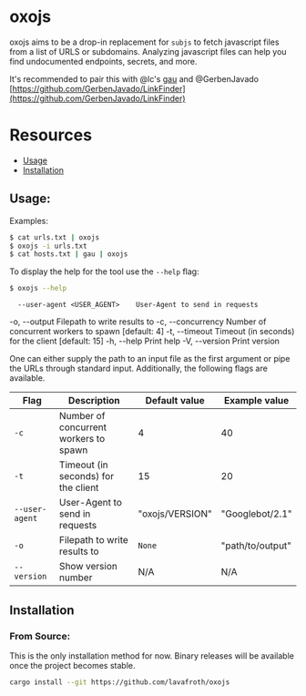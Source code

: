 # oxojs

oxojs aims to be a drop-in replacement for `subjs` to fetch javascript files from a list of URLS or subdomains. Analyzing javascript files can help you find undocumented endpoints, secrets, and more.

It's recommended to pair this with @lc's [gau](https://github.com/lc/gau) and @GerbenJavado [https://github.com/GerbenJavado/LinkFinder](https://github.com/GerbenJavado/LinkFinder)

# Resources
- [Usage](#usage)
- [Installation](#installation)

## Usage:
Examples:
```sh
$ cat urls.txt | oxojs 
$ oxojs -i urls.txt
$ cat hosts.txt | gau | oxojs
```

To display the help for the tool use the `--help` flag:

```sh
$ oxojs --help
```


      --user-agent <USER_AGENT>    User-Agent to send in requests
  -o, --output <OUTPUT>            Filepath to write results to
  -c, --concurrency <CONCURRENCY>  Number of concurrent workers to spawn [default: 4]
  -t, --timeout <TIMEOUT>          Timeout (in seconds) for the client [default: 15]
  -h, --help                       Print help
  -V, --version                    Print version


One can either supply the path to an input file as the first argument or pipe
the URLs through standard input. Additionally, the following flags are
available.

| Flag | Description | Default value | Example value |
|------|-------------|---------------|---------------|
| `-c` | Number of concurrent workers to spawn | 4 | 40
| `-t` | Timeout (in seconds) for the client | 15 | 20
| `--user-agent` | User-Agent to send in requests | "oxojs/VERSION" | "Googlebot/2.1"
| `-o` | Filepath to write results to | `None` | "path/to/output"
| `--version` | Show version number | N/A | N/A


## Installation
### From Source:

This is the only installation method for now. Binary releases will be available once the project becomes stable.

```sh
cargo install --git https://github.com/lavafroth/oxojs
```
